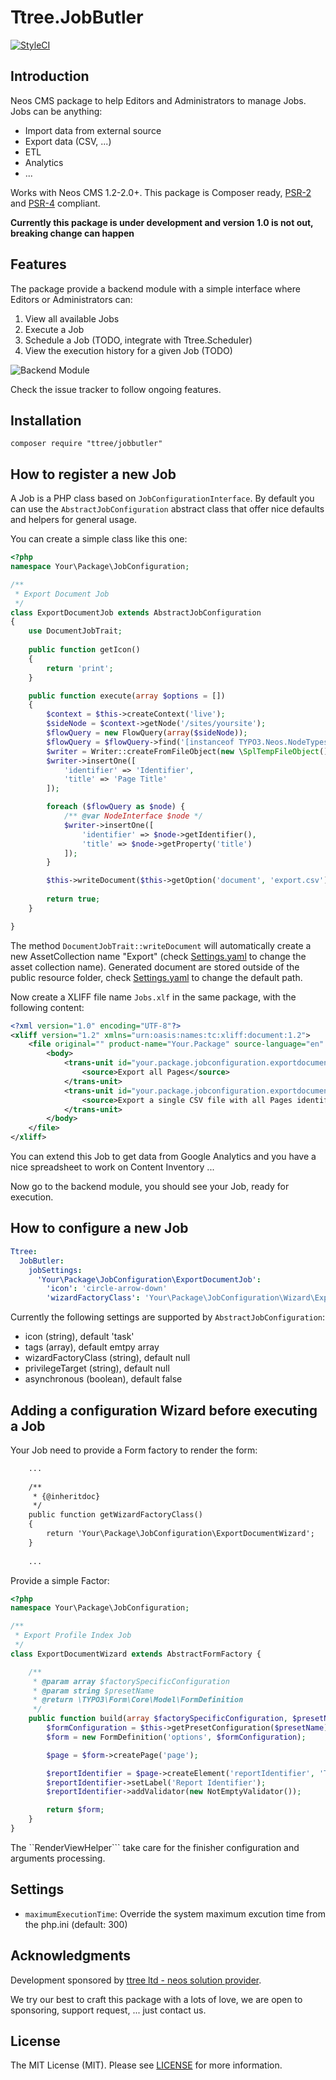 Ttree.JobButler
===============

[![StyleCI](https://styleci.io/repos/45913813/shield)](https://styleci.io/repos/45913813)

Introduction
------------

Neos CMS package to help Editors and Administrators to manage Jobs. Jobs can be anything:

- Import data from external source
- Export data (CSV, ...)
- ETL
- Analytics
- ...

Works with Neos CMS 1.2-2.0+. This package is Composer ready, [PSR-2] and [PSR-4] compliant.

**Currently this package is under development and version 1.0 is not out, breaking change can happen**

Features
--------

The package provide a backend module with a simple interface where Editors or Administrators can:

1. View all available Jobs
2. Execute a Job
3. Schedule a Job (TODO, integrate with Ttree.Scheduler)
4. View the execution history for a given Job (TODO)


![Backend Module](https://dl.dropboxusercontent.com/s/uu805iihinsjooz/2015-11-10%20at%2014.53.png?dl=0)

Check the issue tracker to follow ongoing features.

Installation
------------

```
composer require "ttree/jobbutler"
```

How to register a new Job
-------------------------

A Job is a PHP class based on ```JobConfigurationInterface```. By default you can use the ```AbstractJobConfiguration```
abstract class that offer nice defaults and helpers for general usage.

You can create a simple class like this one:

```php
<?php
namespace Your\Package\JobConfiguration;

/**
 * Export Document Job
 */
class ExportDocumentJob extends AbstractJobConfiguration
{
    use DocumentJobTrait;
    
    public function getIcon()
    {
        return 'print';
    }

    public function execute(array $options = [])
    {
        $context = $this->createContext('live');
        $sideNode = $context->getNode('/sites/yoursite');
        $flowQuery = new FlowQuery(array($sideNode));
        $flowQuery = $flowQuery->find('[instanceof TYPO3.Neos.NodeTypes:Page]');
        $writer = Writer::createFromFileObject(new \SplTempFileObject());
        $writer->insertOne([
            'identifier' => 'Identifier',
            'title' => 'Page Title'
        ]);

        foreach ($flowQuery as $node) {
            /** @var NodeInterface $node */
            $writer->insertOne([
                'identifier' => $node->getIdentifier(),
                'title' => $node->getProperty('title')
            ]);
        }

        $this->writeDocument($this->getOption('document', 'export.csv'), $writer);
        
        return true;
    }

}

```

The method ```DocumentJobTrait::writeDocument``` will automatically create a new AssetCollection name "Export"
(check [Settings.yaml](Settings.yaml) to change the asset collection name). Generated document are stored outside
of the public resource folder, check [Settings.yaml](Settings.yaml) to change the default path. 

Now create a XLIFF file name ```Jobs.xlf``` in the same package, with the following content:

```xml
<?xml version="1.0" encoding="UTF-8"?>
<xliff version="1.2" xmlns="urn:oasis:names:tc:xliff:document:1.2">
    <file original="" product-name="Your.Package" source-language="en" datatype="plaintext">
        <body>
            <trans-unit id="your.package.jobconfiguration.exportdocumentjob.name" xml:space="preserve">
				<source>Export all Pages</source>
			</trans-unit>
			<trans-unit id="your.package.jobconfiguration.exportdocumentjob.description" xml:space="preserve">
				<source>Export a single CSV file with all Pages identifier and title.</source>
			</trans-unit>
        </body>
    </file>
</xliff>
```

You can extend this Job to get data from Google Analytics and you have a nice spreadsheet to work on Content Inventory ...

Now go to the backend module, you should see your Job, ready for execution.

How to configure a new Job
--------------------------

```yaml
Ttree:
  JobButler:
    jobSettings:
      'Your\Package\JobConfiguration\ExportDocumentJob':
        'icon': 'circle-arrow-down'
        'wizardFactoryClass': 'Your\Package\JobConfiguration\Wizard\ExportProfileByReportWizard'
```

Currently the following settings are supported by ```AbstractJobConfiguration```:

- icon (string), default 'task'
- tags (array), default emtpy array
- wizardFactoryClass (string), default null
- privilegeTarget (string), default null
- asynchronous (boolean), default false

Adding a configuration Wizard before executing a Job
----------------------------------------------------

Your Job need to provide a Form factory to render the form:

```xml
    ...
    
    /**
     * {@inheritdoc}
     */
    public function getWizardFactoryClass()
    {
        return 'Your\Package\JobConfiguration\ExportDocumentWizard';
    }
    
    ...
```

Provide a simple Factor:

```php
<?php
namespace Your\Package\JobConfiguration;

/**
 * Export Profile Index Job
 */
class ExportDocumentWizard extends AbstractFormFactory {

    /**
     * @param array $factorySpecificConfiguration
     * @param string $presetName
     * @return \TYPO3\Form\Core\Model\FormDefinition
     */
    public function build(array $factorySpecificConfiguration, $presetName) {
        $formConfiguration = $this->getPresetConfiguration($presetName);
        $form = new FormDefinition('options', $formConfiguration);

        $page = $form->createPage('page');

        $reportIdentifier = $page->createElement('reportIdentifier', 'TYPO3.Form:SingleLineText');
        $reportIdentifier->setLabel('Report Identifier');
        $reportIdentifier->addValidator(new NotEmptyValidator());

        return $form;
    }
}

``` 

The ``RenderViewHelper``` take care for the finisher configuration and arguments processing.

Settings
--------

- ```maximumExecutionTime```: Override the system maximum excution time from the php.ini (default: 300)

Acknowledgments
---------------

Development sponsored by [ttree ltd - neos solution provider](http://ttree.ch).

We try our best to craft this package with a lots of love, we are open to sponsoring, support request, ... just contact us.

License
-------

The MIT License (MIT). Please see [LICENSE](LICENSE) for more information.

[PSR-2]: http://www.php-fig.org/psr/psr-2/
[PSR-4]: http://www.php-fig.org/psr/psr-4/
